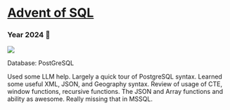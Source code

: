 # [Advent of SQL](https://adventofsql.com/)


### Year 2024 🎄
![](https://img.shields.io/badge/days%20completed-24-red) 

Database: PostGreSQL

Used some LLM help. Largely a quick tour of PostgreSQL syntax. Learned some useful XML, JSON, and Geography syntax. Review of usage of CTE, window functions, recursive functions. The JSON and Array functions and ability as awesome. Really missing that in MSSQL. 

